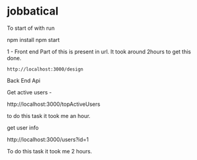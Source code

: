 # jobbatical

To start of with run 

  npm install
  npm start

1 - Front end Part of this is present in url. It took around 2hours to get this done.
  
    http://localhost:3000/design
    
Back End Api 

Get active users - 

  http://localhost:3000/topActiveUsers

  to do this task it took me an hour.


get user info 

  http://localhost:3000/users?id=1
    
  To do this task it took me 2 hours. 
  
